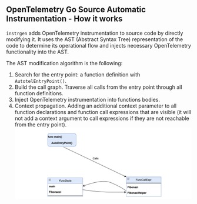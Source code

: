## OpenTelemetry Go Source Automatic Instrumentation - How it works

`instrgen` adds OpenTelemetry instrumentation to source code by directly modifying it.
It uses the AST (Abstract Syntax Tree) representation of the code to determine its operational flow and injects necessary OpenTelemetry functionality into the AST.

The AST modification algorithm is the following:
1. Search for the entry point: a function definition with `AutotelEntryPoint()`.
2. Build the call graph. Traverse all calls from the entry point through all function definitions.
3. Inject OpenTelemetry instrumentation into functions bodies.
4. Context propagation. Adding an additional context parameter to all function declarations and function call expressions that are visible
   (it will not add a context argument to call expressions if they are not reachable from the entry point).
![image info](./flow.png)